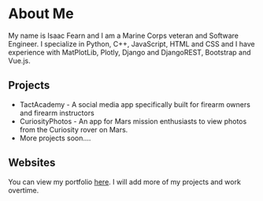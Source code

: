 # About Me
My name is Isaac Fearn and I am a Marine Corps veteran and Software Engineer.
I specialize in Python, C++, JavaScript, HTML and CSS and
I have experience with MatPlotLib, Plotly, Django and DjangoREST, Bootstrap and Vue.js.

## Projects

* TactAcademy - A social media app specifically built for firearm owners and firearm instructors
* CuriosityPhotos - An app for Mars mission enthusiasts to view photos from the Curiosity rover on Mars.
* More projects soon....

## Websites
You can view my portfolio [here](https://isaacfearn.com/).  I will add more of my projects and work
overtime.



<!---
redfern08/redfern08 is a ✨ special ✨ repository because its `README.md` (this file) appears on your GitHub profile.
You can click the Preview link to take a look at your changes.
--->

